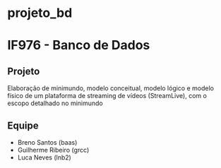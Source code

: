 # projeto_bd

# IF976 - Banco de Dados

## Projeto

Elaboração de minimundo, modelo conceitual, modelo lógico e modelo físico de um plataforma de streaming de vídeos (StreamLive), com o escopo detalhado no minimundo

## Equipe

* Breno Santos (baas)
* Guilherme Ribeiro (grcc)
* Luca Neves (lnb2)

